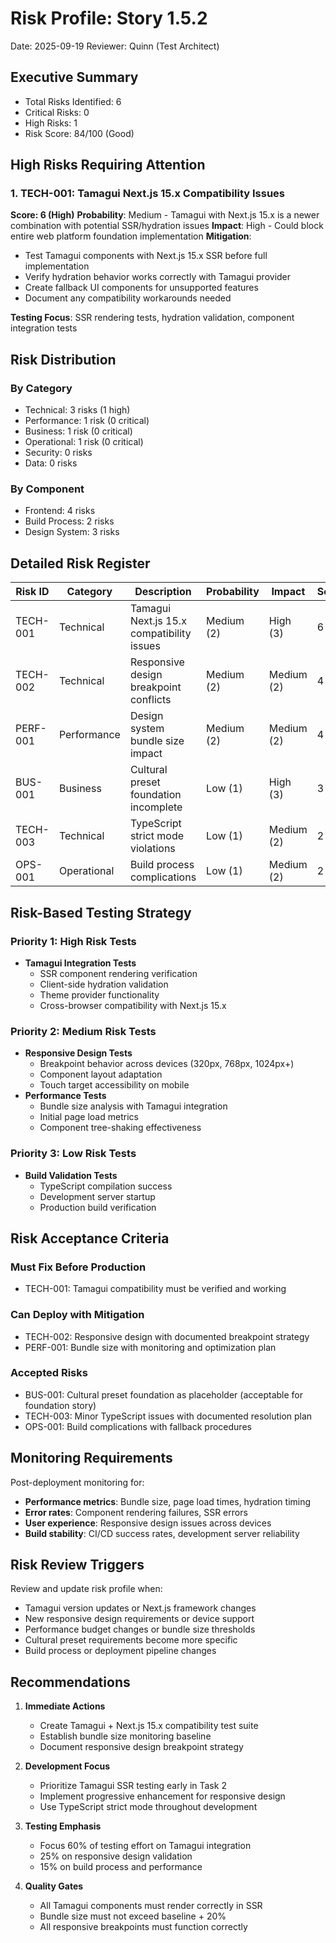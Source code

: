 # Risk Profile: Story 1.5.2

Date: 2025-09-19
Reviewer: Quinn (Test Architect)

## Executive Summary

- Total Risks Identified: 6
- Critical Risks: 0
- High Risks: 1
- Risk Score: 84/100 (Good)

## High Risks Requiring Attention

### 1. TECH-001: Tamagui Next.js 15.x Compatibility Issues

**Score: 6 (High)**
**Probability**: Medium - Tamagui with Next.js 15.x is a newer combination with potential SSR/hydration issues
**Impact**: High - Could block entire web platform foundation implementation
**Mitigation**:

- Test Tamagui components with Next.js 15.x SSR before full implementation
- Verify hydration behavior works correctly with Tamagui provider
- Create fallback UI components for unsupported features
- Document any compatibility workarounds needed

**Testing Focus**: SSR rendering tests, hydration validation, component integration tests

## Risk Distribution

### By Category

- Technical: 3 risks (1 high)
- Performance: 1 risk (0 critical)
- Business: 1 risk (0 critical)
- Operational: 1 risk (0 critical)
- Security: 0 risks
- Data: 0 risks

### By Component

- Frontend: 4 risks
- Build Process: 2 risks
- Design System: 3 risks

## Detailed Risk Register

| Risk ID  | Category    | Description                               | Probability | Impact     | Score | Mitigation                                        |
| -------- | ----------- | ----------------------------------------- | ----------- | ---------- | ----- | ------------------------------------------------- |
| TECH-001 | Technical   | Tamagui Next.js 15.x compatibility issues | Medium (2)  | High (3)   | 6     | SSR testing, hydration validation                 |
| TECH-002 | Technical   | Responsive design breakpoint conflicts    | Medium (2)  | Medium (2) | 4     | Consistent responsive utilities                   |
| PERF-001 | Performance | Design system bundle size impact          | Medium (2)  | Medium (2) | 4     | Tree-shaking, bundle monitoring                   |
| BUS-001  | Business    | Cultural preset foundation incomplete     | Low (1)     | High (3)   | 3     | Placeholder implementation, future story planning |
| TECH-003 | Technical   | TypeScript strict mode violations         | Low (1)     | Medium (2) | 2     | Type checking, linting                            |
| OPS-001  | Operational | Build process complications               | Low (1)     | Medium (2) | 2     | Build testing, CI validation                      |

## Risk-Based Testing Strategy

### Priority 1: High Risk Tests

- **Tamagui Integration Tests**
  - SSR component rendering verification
  - Client-side hydration validation
  - Theme provider functionality
  - Cross-browser compatibility with Next.js 15.x

### Priority 2: Medium Risk Tests

- **Responsive Design Tests**
  - Breakpoint behavior across devices (320px, 768px, 1024px+)
  - Component layout adaptation
  - Touch target accessibility on mobile
- **Performance Tests**
  - Bundle size analysis with Tamagui integration
  - Initial page load metrics
  - Component tree-shaking effectiveness

### Priority 3: Low Risk Tests

- **Build Validation Tests**
  - TypeScript compilation success
  - Development server startup
  - Production build verification

## Risk Acceptance Criteria

### Must Fix Before Production

- TECH-001: Tamagui compatibility must be verified and working

### Can Deploy with Mitigation

- TECH-002: Responsive design with documented breakpoint strategy
- PERF-001: Bundle size with monitoring and optimization plan

### Accepted Risks

- BUS-001: Cultural preset foundation as placeholder (acceptable for foundation story)
- TECH-003: Minor TypeScript issues with documented resolution plan
- OPS-001: Build complications with fallback procedures

## Monitoring Requirements

Post-deployment monitoring for:

- **Performance metrics**: Bundle size, page load times, hydration timing
- **Error rates**: Component rendering failures, SSR errors
- **User experience**: Responsive design issues across devices
- **Build stability**: CI/CD success rates, development server reliability

## Risk Review Triggers

Review and update risk profile when:

- Tamagui version updates or Next.js framework changes
- New responsive design requirements or device support
- Performance budget changes or bundle size thresholds
- Cultural preset requirements become more specific
- Build process or deployment pipeline changes

## Recommendations

1. **Immediate Actions**
   - Create Tamagui + Next.js 15.x compatibility test suite
   - Establish bundle size monitoring baseline
   - Document responsive design breakpoint strategy

2. **Development Focus**
   - Prioritize Tamagui SSR testing early in Task 2
   - Implement progressive enhancement for responsive design
   - Use TypeScript strict mode throughout development

3. **Testing Emphasis**
   - Focus 60% of testing effort on Tamagui integration
   - 25% on responsive design validation
   - 15% on build process and performance

4. **Quality Gates**
   - All Tamagui components must render correctly in SSR
   - Bundle size must not exceed baseline + 20%
   - All responsive breakpoints must function correctly
